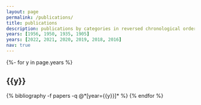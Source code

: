```yaml
---
layout: page
permalink: /publications/
title: publications
description: publications by categories in reversed chronological order. generated by jekyll-scholar.
years: [1956, 1950, 1935, 1905]
years: [2022, 2021, 2020, 2019, 2018, 2016]
nav: true
---
```

<!-- _pages/publications.md -->
<div class="publications">

{%- for y in page.years %}
  <h2 class="year">{{y}}</h2>
  {% bibliography -f papers -q @*[year={{y}}]* %}
{% endfor %}

</div>
